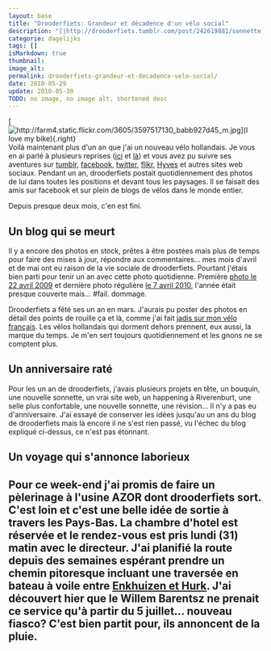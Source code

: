 ```yaml
---
layout: base
title: "Drooderfiets: Grandeur et décadence d'un vélo social"
description: "[|http://drooderfiets.tumblr.com/post/242619881/sonnette]  Voilà maintenant plus d'un an que j'ai un nouveau vélo hollandais. Je vous en ai parlé à plusieur"
categorie: dagelijks
tags: []
isMarkdown: true
thumbnail: 
image_alt: 
permalink: drooderfiets-grandeur-et-decadence-velo-social/
date: 2010-05-29
update: 2010-05-30
TODO: no image, no image alt, shortened desc
---
```


[![http://farm4.static.flickr.com/3605/3597517130_babb927d45_m.jpg](I love my bike){.right}](http://drooderfiets.tumblr.com/post/242619881/sonnette)
Voilà maintenant plus d'un an que j'ai un nouveau vélo hollandais. Je vous en ai parlé à plusieurs reprises ([ici](/drooderfiets-mon-nouveau-velo) et [là](/photos-drooderfiets-balade)) et vous avez pu suivre ses aventures sur [tumblr](http://drooderfiets.tumblr.com/), [facebook](http://www.facebook.com/#!/drooderfiets), [twitter](http://twitter.com/drooderfiets), [flikr](http://www.flickr.com/photos/drooderfiets/), [Hyves](http://drooderfiets.hyves.nl/?&pageid=3475YOSGN0004KCWW) et autres sites web sociaux. Pendant un an, drooderfiets postait quotidiennement des photos de lui dans toutes les positions et devant tous les paysages. Il se faisait des amis sur facebook et sur plein de blogs de vélos dans le monde entier.

Depuis presque deux mois, c'en est fini.

## Un blog qui se meurt
Il y a encore des photos en stock, prêtes à être postées mais plus de temps pour faire des mises à jour, répondre aux commentaires... mes mois d'avril et de mai ont eu raison de la vie sociale de drooderfiets. Pourtant j'étais bien parti pour tenir un an avec cette photo quotidienne. Première [photo le 22 avril 2009](http://drooderfiets.tumblr.com/post/98910205/berlage-statue) et dernière photo régulière [le 7 avril 2010](http://drooderfiets.tumblr.com/post/503592977/pedestrian-bridge), l'année était presque couverte mais... #fail. dommage.

Drooderfiets a fêté ses un an en mars. J'aurais pu poster des photos en détail des points de rouille ça et là, comme j'ai fait [jadis sur mon vélo français](/revision-du-btwin). Les vélos hollandais qui dorment dehors prennent, eux aussi, la marque du temps. Je m'en sert toujours quotidiennement et les gnons ne se comptent plus.

## Un anniversaire raté
Pour les un an de drooderfiets, j'avais plusieurs projets en tête, un bouquin, une nouvelle sonnette, un vrai site web, un happening à Riverenburt, une selle plus confortable, une nouvelle sonnette, une révision... Il n'y a pas eu d'anniversaire. J'ai essayé de conserver les idées jusqu'au un ans du blog de drooderfiets mais là encore il ne s'est rien passé, vu l'échec du blog expliqué ci-dessus, ce n'est pas étonnant.

## Un voyage qui s'annonce laborieux
Pour ce week-end j'ai promis de faire un pèlerinage à l'usine AZOR dont drooderfiets sort. C'est loin et c'est une belle idée de sortie à travers les Pays-Bas. La chambre d'hotel est réservée et le rendez-vous est pris lundi (31) matin avec le directeur. J'ai planifié la route depuis des semaines espérant prendre un chemin pitoresque incluant une traversée en bateau à voile entre [Enkhuizen et Hurk](http://www.willem-barentsz.nl/html/veerdienst_urk_enkhuizen.html). J'ai découvert hier que le Willem Barentsz ne prenait ce service qu'à partir du 5 juillet... nouveau fiasco? C'est bien partit pour, ils annoncent de la pluie.
---